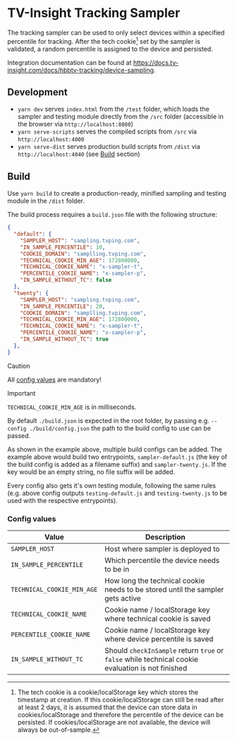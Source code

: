 # TV-Insight Tracking Sampler

The tracking sampler can be used to only select devices within a specified percentile for tracking. After the tech cookie[^1] set by the sampler is validated, a random percentile is assigned to the device and persisted.

Integration documentation can be found at https://docs.tv-insight.com/docs/hbbtv-tracking/device-sampling.

## Development

- `yarn dev` serves `index.html` from the `/test` folder, which loads the sampler and testing module directly from the `/src` folder (accessible in the browser via `http://localhost:8080`)
- `yarn serve-scripts` serves the compiled scripts from `/src` via `http://localhost:4000`
- `yarn serve-dist` serves production build scripts from `/dist` via `http://localhost:4040` (see [Build](#build) section)

## Build

Use `yarn build` to create a production-ready, minified sampling and testing module in the `/dist` folder.

The build process requires a `build.json` file with the following structure:

```json
{
  "default": {
    "SAMPLER_HOST": "sampling.tvping.com",
    "IN_SAMPLE_PERCENTILE": 10,
    "COOKIE_DOMAIN": "samplling.tvping.com",
    "TECHNICAL_COOKIE_MIN_AGE": 172800000,
    "TECHNICAL_COOKIE_NAME": "x-sampler-t",
    "PERCENTILE_COOKIE_NAME": "x-sampler-p",
    "IN_SAMPLE_WITHOUT_TC": false
  },
  "twenty": {
    "SAMPLER_HOST": "sampling.tvping.com",
    "IN_SAMPLE_PERCENTILE": 20,
    "COOKIE_DOMAIN": "samplling.tvping.com",
    "TECHNICAL_COOKIE_MIN_AGE": 172800000,
    "TECHNICAL_COOKIE_NAME": "x-sampler-t",
    "PERCENTILE_COOKIE_NAME": "x-sampler-p",
    "IN_SAMPLE_WITHOUT_TC": true
  },
}
```
> [!CAUTION]
> All [config values](#config-values) are mandatory!

> [!IMPORTANT]
> `TECHNICAL_COOKIE_MIN_AGE` is in milliseconds.

By default `./build.json` is expected in the root folder, by passing e.g. `--config ./build/config.json` the path to the build config to use can be passed.

As shown in the example above, multiple build configs can be added. The example above would build two entrypoints, `sampler-default.js` (the key of the build config is added as a filename suffix) and `sampler-twenty.js`. If the key would be an empty string, no file suffix will be added.

Every config also gets it's own testing module, following the same rules (e.g. above config outputs `testing-default.js` and `testing-twenty.js` to be used with the respective entrypoints).

### Config values
| Value | Description |
| ---   | ---         |
| `SAMPLER_HOST` | Host where sampler is deployed to |
| `IN_SAMPLE_PERCENTILE` | Which percentile the device needs to be in |
| `TECHNICAL_COOKIE_MIN_AGE` | How long the technical cookie needs to be stored until the sampler gets active|
| `TECHNICAL_COOKIE_NAME` | Cookie name / localStorage key where technical cookie is saved |
| `PERCENTILE_COOKIE_NAME` | Cookie name / localStorage key where device percentile is saved |
| `IN_SAMPLE_WITHOUT_TC` | Should `checkInSample` return `true` or `false` while technical cookie evaluation is not finished |

[^1]: The tech cookie is a cookie/localStorage key which stores the timestamp at creation. If this cookie/localStorage can still be read after at least 2 days, it is assumed that the device can store data in cookies/localStorage and therefore the percentile of the device can be persisted. If cookies/localStorage are not available, the device will always be out-of-sample.
